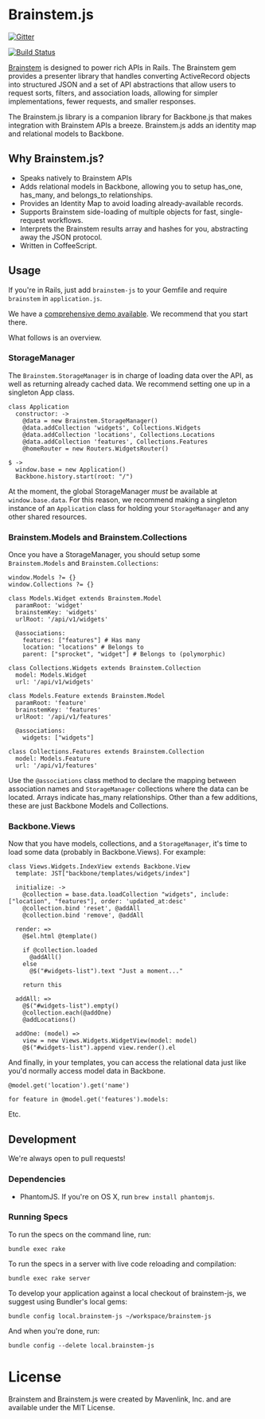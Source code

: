 # Brainstem.js

[![Gitter](https://badges.gitter.im/Join%20Chat.svg)](https://gitter.im/mavenlink/brainstem-js?utm_source=badge&utm_medium=badge&utm_campaign=pr-badge&utm_content=badge)

[![Build Status](https://travis-ci.org/mavenlink/brainstem-js.png)](https://travis-ci.org/mavenlink/brainstem-js)

[Brainstem](https://github.com/mavenlink/brainstem) is designed to power rich APIs in Rails. The Brainstem gem provides a presenter library that handles converting ActiveRecord objects into structured JSON and a set of API abstractions that allow users to request sorts, filters, and association loads, allowing for simpler implementations, fewer requests, and smaller responses.

The Brainstem.js library is a companion library for Backbone.js that makes integration with Brainstem APIs a breeze.  Brainstem.js adds an identity map and relational models to Backbone.

## Why Brainstem.js?

* Speaks natively to Brainstem APIs
* Adds relational models in Backbone, allowing you to setup has_one, has_many, and belongs_to relationships.
* Provides an Identity Map to avoid loading already-available records.
* Supports Brainstem side-loading of multiple objects for fast, single-request workflows.
* Interprets the Brainstem results array and hashes for you, abstracting away the JSON protocol.
* Written in CoffeeScript.

## Usage

If you're in Rails, just add `brainstem-js` to your Gemfile and require `brainstem` in `application.js`.

We have a [comprehensive demo available](https://github.com/mavenlink/brainstem-demo-rails).  We recommend that you start there.

What follows is an overview.

### StorageManager

The `Brainstem.StorageManager` is in charge of loading data over the API, as well as returning already cached data.  We recommend setting one up in a singleton App class.

	class Application
	  constructor: ->
	    @data = new Brainstem.StorageManager()
	    @data.addCollection 'widgets', Collections.Widgets
	    @data.addCollection 'locations', Collections.Locations
	    @data.addCollection 'features', Collections.Features
	    @homeRouter = new Routers.WidgetsRouter()
	
	$ ->
	  window.base = new Application()
	  Backbone.history.start(root: "/")

At the moment, the global StorageManager *must* be available at `window.base.data`.  For this reason, we recommend making a singleton instance of an `Application` class for holding your `StorageManager` and any other shared resources.

### Brainstem.Models and Brainstem.Collections

Once you have a StorageManager, you should setup some `Brainstem.Models` and `Brainstem.Collections`:

	window.Models ?= {}
	window.Collections ?= {}
	
	class Models.Widget extends Brainstem.Model
	  paramRoot: 'widget'
	  brainstemKey: 'widgets'
	  urlRoot: '/api/v1/widgets'
	
	  @associations:
	    features: ["features"] # Has many
	    location: "locations" # Belongs to
	    parent: ["sprocket", "widget"] # Belongs to (polymorphic)
	
	class Collections.Widgets extends Brainstem.Collection
	  model: Models.Widget
	  url: '/api/v1/widgets'
	
	class Models.Feature extends Brainstem.Model
	  paramRoot: 'feature'
	  brainstemKey: 'features'
	  urlRoot: '/api/v1/features'
	
	  @associations:
	    widgets: ["widgets"]
	
	class Collections.Features extends Brainstem.Collection
	  model: Models.Feature
	  url: '/api/v1/features'

Use the `@associations` class method to declare the mapping between association names and `StorageManager` collections where the data can be located.  Arrays indicate has_many relationships.  Other than a few additions, these are just Backbone Models and Collections.

### Backbone.Views

Now that you have models, collections, and a `StorageManager`, it's time to load some data (probably in Backbone.Views).  For example:

	class Views.Widgets.IndexView extends Backbone.View
	  template: JST["backbone/templates/widgets/index"]
	
	  initialize: ->
	    @collection = base.data.loadCollection "widgets", include: ["location", "features"], order: 'updated_at:desc'
	    @collection.bind 'reset', @addAll
	    @collection.bind 'remove', @addAll
	
	  render: =>
	    @$el.html @template()
	
	    if @collection.loaded
	      @addAll()
	    else
	      @$("#widgets-list").text "Just a moment..."
	
	    return this
	
	  addAll: =>
	    @$("#widgets-list").empty()
	    @collection.each(@addOne)
	    @addLocations()
	
	  addOne: (model) =>
	    view = new Views.Widgets.WidgetView(model: model)
	    @$("#widgets-list").append view.render().el

And finally, in your templates, you can access the relational data just like you'd normally access model data in Backbone.

    @model.get('location').get('name')
    
    for feature in @model.get('features').models:
    
Etc.

## Development

We're always open to pull requests!

### Dependencies

  - PhantomJS. If you're on OS X, run `brew install phantomjs`.

### Running Specs

To run the specs on the command line, run:

    bundle exec rake

To run the specs in a server with live code reloading and compilation:

    bundle exec rake server

To develop your application against a local checkout of brainstem-js, we suggest using Bundler's local gems:

    bundle config local.brainstem-js ~/workspace/brainstem-js

And when you're done, run:

    bundle config --delete local.brainstem-js
    
# License

Brainstem and Brainstem.js were created by Mavenlink, Inc. and are available under the MIT License.
